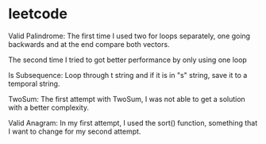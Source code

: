 # leetcode

Valid Palindrome:
The first time I used two for loops separately, one going backwards and at the end compare both vectors.

The second time I tried to got better performance by only using one loop

Is Subsequence:
Loop through t string and if it is in "s" string, save it to a temporal string.

TwoSum:
The first attempt with TwoSum, I was not able to get a solution with a better complexity.

Valid Anagram:
In my first attempt, I used the sort() function, something that I want to change for my second attempt.